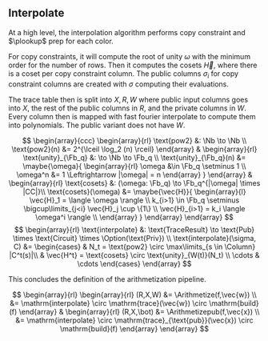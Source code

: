 ## Interpolate

At a high level, the interpolation algorithm performs copy constraint and $\plookup$ prep for each color.

For copy constraints, it will compute the root of unity $\omega$ with the minimum order for the number of rows. Then it computes the cosets $\vec{H}$, where there is a coset per copy constraint column. The public columns $\sigma_i$ for copy constraint columns are created with $\sigma$ computing their evaluations.

The trace table then is split into $X, R, W$ where public input columns goes into $X$, the rest of the public columns in $R$, and the private columns in $W$. Every column then is mapped with fast fourier interpolate to compute them into polynomials. The public variant does not have $W$.

$$
\begin{array}{ccc}
\begin{array}{rl}
\text{pow2} &: \Nb \to \Nb \\
\text{pow2}(n) &= 2^{\lceil \log_2 (n) \rceil}
\end{array} &
\begin{array}{rl}
\text{unity}_{\Fb_q} &: \to \Nb \to \Fb_q \\
\text{unity}_{\Fb_q}(n) &= \maybe{\omega}{
\begin{array}{rl}
  \omega &\in \Fb_q \setminus 1 \\
  \omega^n &= 1 \Leftrightarrow |\omega| = n
\end{array}
}
\end{array} &
\begin{array}{rl}
\text{cosets} &: (\omega: \Fb_q) \to \Fb_q^{|\omega| \times |CC|}\\
\text{cosets}(\omega) &= \maybe{\vec{H}}{
\begin{array}{l}
  \vec{H}_1 = \langle \omega \rangle \\
  k_{i>1} \in \Fb_q \setminus \bigcup\limits_{j<i} \vec{H}_j \cup \{1\} \\
  \vec{H}_{i>1} = k_i \langle \omega^i \rangle \\
\end{array}
}
\end{array}
\end{array}
$$
$$
\begin{array}{rl}
\text{interpolate} &: \text{TraceResult} \to \text{Pub} \times \text{Circuit} \times \Option(\text{Priv}) \\
\text{interpolate}(\sigma, C) &= \begin{cases}
& N_t = \text{pow2} \circ \max\limits_{s \in \Column} |C^t(s)|\\
& \vec{H^t} = \text{cosets} \circ \text{unity}_{W(t)}(N_t) \\
\cdots & \cdots
\end{cases}
\end{array}
$$

This concludes the definition of the arithmetization pipeline.

$$
\begin{array}{rl}
\begin{array}{rl}
(R,X,W) 
&= \Arithmetize(f,\vec{w}) \\ 
&= \mathrm{interpolate} \circ \mathrm{trace}(\vec{w}) \circ \mathrm{build}(f)
\end{array} &
\begin{array}{rl}
(R,X,\bot)
&= \Arithmetizepub(f,\vec{x}) \\
&= \mathrm{interpolate} \circ \mathrm{trace}_{\text{pub}}(\vec{x}) \circ \mathrm{build}(f)
\end{array}
\end{array}
$$